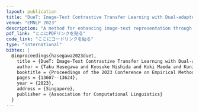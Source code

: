 ```yaml
---
layout: publication
title: "DueT: Image-Text Contrastive Transfer Learning with Dual-adapter Tuning"
venue: "EMNLP 2023"
description: "A method for enhancing image-text representation through contrastive learning and dual-adapter fine-tuning."
pdf_link: "ここにPDFリンクを貼る"
code_link: "ここにコードリンクを貼る"
type: "international"
bibtex: |
  @inproceedings{hasegawa2023duet,
    title = {DueT: Image-Text Contrastive Transfer Learning with Dual-adapter Tuning},
    author = {Taku Hasegawa and Kyosuke Nishida and Koki Maeda and Kuniko Saito},
    booktitle = {Proceedings of the 2023 Conference on Empirical Methods in Natural Language Processing (EMNLP 2023)},
    pages = {13607--13624},
    year = {2023},
    address = {Singapore},
    publisher = {Association for Computational Linguistics}
  }
---
```

